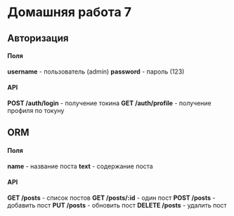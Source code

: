 # Домашняя работа 7

## Авторизация

#### Поля

**username** - пользователь (admin)
**password** - пароль (123)

#### API

**POST /auth/login** - получение токина
**GET /auth/profile** - получение профиля по токуну

## ORM

#### Поля

**name** - название поста
**text** - содержание поста

#### API

**GET /posts** - список постов
**GET /posts/:id** - один пост
**POST /posts** - добавить пост
**PUT /posts** - обновить пост
**DELETE /posts** - удалить пост
